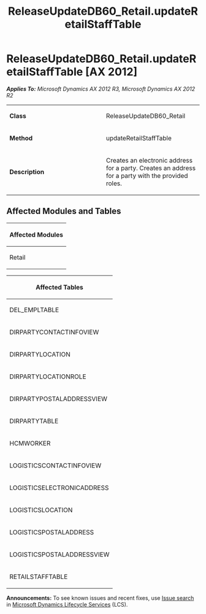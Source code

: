 ﻿---
title: ReleaseUpdateDB60_Retail.updateRetailStaffTable
TOCTitle: ReleaseUpdateDB60_Retail.updateRetailStaffTable
ms:assetid: 32e34569-2619-650a-e4b5-d50c58ae02a5
ms:mtpsurl: https://msdn.microsoft.com/en-us/library/JJ685082(v=AX.60)
ms:contentKeyID: 49707536
ms.date: 05/18/2015
mtps_version: v=AX.60
---

# ReleaseUpdateDB60\_Retail.updateRetailStaffTable [AX 2012]


_**Applies To:** Microsoft Dynamics AX 2012 R3, Microsoft Dynamics AX 2012 R2_

<table>
<colgroup>
<col style="width: 50%" />
<col style="width: 50%" />
</colgroup>
<tbody>
<tr class="odd">
<td><p><strong>Class</strong></p></td>
<td><p>ReleaseUpdateDB60_Retail</p></td>
</tr>
<tr class="even">
<td><p><strong>Method</strong></p></td>
<td><p>updateRetailStaffTable</p></td>
</tr>
<tr class="odd">
<td><p><strong>Description</strong></p></td>
<td><p>Creates an electronic address for a party. Creates an address for a party with the provided roles.</p></td>
</tr>
</tbody>
</table>


## Affected Modules and Tables

<table>
<colgroup>
<col style="width: 100%" />
</colgroup>
<thead>
<tr class="header">
<th><p>Affected Modules</p></th>
</tr>
</thead>
<tbody>
<tr class="odd">
<td><p>Retail</p></td>
</tr>
</tbody>
</table>


<table>
<colgroup>
<col style="width: 100%" />
</colgroup>
<thead>
<tr class="header">
<th><p>Affected Tables</p></th>
</tr>
</thead>
<tbody>
<tr class="odd">
<td><p>DEL_EMPLTABLE</p></td>
</tr>
<tr class="even">
<td><p>DIRPARTYCONTACTINFOVIEW</p></td>
</tr>
<tr class="odd">
<td><p>DIRPARTYLOCATION</p></td>
</tr>
<tr class="even">
<td><p>DIRPARTYLOCATIONROLE</p></td>
</tr>
<tr class="odd">
<td><p>DIRPARTYPOSTALADDRESSVIEW</p></td>
</tr>
<tr class="even">
<td><p>DIRPARTYTABLE</p></td>
</tr>
<tr class="odd">
<td><p>HCMWORKER</p></td>
</tr>
<tr class="even">
<td><p>LOGISTICSCONTACTINFOVIEW</p></td>
</tr>
<tr class="odd">
<td><p>LOGISTICSELECTRONICADDRESS</p></td>
</tr>
<tr class="even">
<td><p>LOGISTICSLOCATION</p></td>
</tr>
<tr class="odd">
<td><p>LOGISTICSPOSTALADDRESS</p></td>
</tr>
<tr class="even">
<td><p>LOGISTICSPOSTALADDRESSVIEW</p></td>
</tr>
<tr class="odd">
<td><p>RETAILSTAFFTABLE</p></td>
</tr>
</tbody>
</table>

  
**Announcements:** To see known issues and recent fixes, use [Issue search](http://go.microsoft.com/fwlink/?linkid=389258) in [Microsoft Dynamics Lifecycle Services](http://go.microsoft.com/fwlink/?linkid=306505) (LCS).

